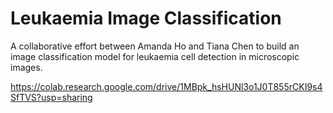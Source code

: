 # Leukaemia Image Classification

A collaborative effort between Amanda Ho and Tiana Chen to build an image classification model for leukaemia cell detection in microscopic images.

https://colab.research.google.com/drive/1MBpk_hsHUNl3o1J0T855rCKI9s4SfTVS?usp=sharing
